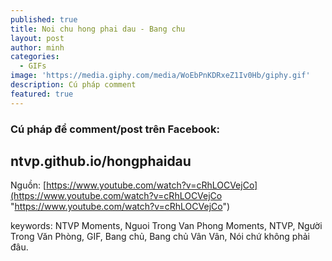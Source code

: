 ```yaml
---
published: true
title: Noi chu hong phai dau - Bang chu
layout: post
author: minh
categories:
  - GIFs
image: 'https://media.giphy.com/media/WoEbPnKDRxeZ1Iv0Hb/giphy.gif'
description: Cú pháp comment
featured: true
---
```

### Cú pháp để comment/post trên Facebook: 
## ntvp.github.io/hongphaidau


Nguồn: [https://www.youtube.com/watch?v=cRhLOCVejCo](https://www.youtube.com/watch?v=cRhLOCVejCo "https://www.youtube.com/watch?v=cRhLOCVejCo")


keywords: NTVP Moments, Nguoi Trong Van Phong Moments, NTVP, Người Trong Văn Phòng, GIF, Bang chủ, Bang chủ Vân Vân, Nói chứ không phải đâu.
